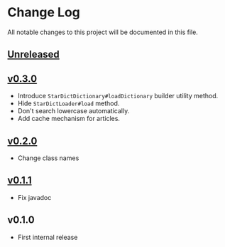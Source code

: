 # Change Log
All notable changes to this project will be documented in this file.

## [Unreleased]

## [v0.3.0]
* Introduce `StarDictDictionary#loadDictionary` builder utility method.
* Hide `StarDictLoader#load` method.
* Don't search lowercase automatically.
* Add cache mechanism for articles.

## [v0.2.0]
* Change class names

## [v0.1.1]
* Fix javadoc
 
## v0.1.0
* First internal release

[Unreleased]: https://github.com/eb4j/stardict4j/compare/v0.3.0...HEAD
[v0.3.0]: https://github.com/eb4j/stardict4j/compare/v0.2.0...v0.3.0
[v0.2.0]: https://github.com/eb4j/stardict4j/compare/v0.1.1...v0.2.0
[v0.1.1]: https://github.com/eb4j/stardict4j/compare/v0.1.0...v0.1.1
